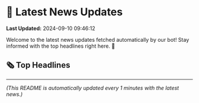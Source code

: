 # 📰 Latest News Updates
**Last Updated:** 2024-09-10 09:46:12

Welcome to the latest news updates fetched automatically by our bot! Stay informed with the top headlines right here. 🚀

## 🗞️ Top Headlines

---
*(This README is automatically updated every 1 minutes with the latest news.)*
